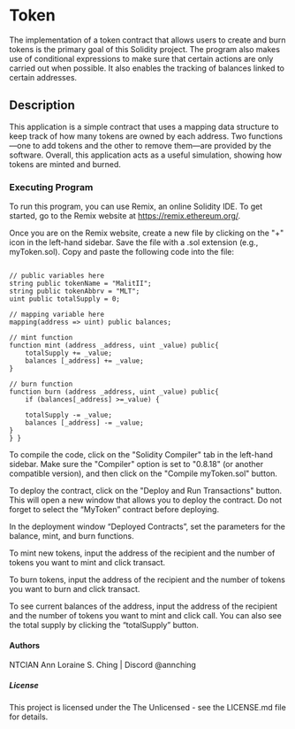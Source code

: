 # Token
The implementation of a token contract that allows users to create and burn tokens is the primary goal of this Solidity project. The program also makes use of conditional expressions to make sure that certain actions are only carried out when possible. It also enables the tracking of balances linked to certain addresses.

## Description
This application is a simple contract that uses a mapping data structure to keep track of how many tokens are owned by each address. Two functions—one to add tokens and the other to remove them—are provided by the software. Overall, this application acts as a useful simulation, showing how tokens are minted and burned.

### Executing Program
To run this program, you can use Remix, an online Solidity IDE. To get started, go to the Remix website at https://remix.ethereum.org/.

Once you are on the Remix website, create a new file by clicking on the "+" icon in the left-hand sidebar. Save the file with a .sol extension (e.g., myToken.sol). Copy and paste the following code into the file:


```// SPDX-License-Identifier: MIT pragma solidity 0.8.18; contract MyToken {

// public variables here
string public tokenName = "MalitII";
string public tokenAbbrv = "MLT";
uint public totalSupply = 0;

// mapping variable here
mapping(address => uint) public balances;

// mint function
function mint (address _address, uint _value) public{
    totalSupply += _value;
    balances [_address] += _value;
}

// burn function
function burn (address _address, uint _value) public{
    if (balances[_address] >=_value) {

    totalSupply -= _value;
    balances [_address] -= _value;
}
} }
```

To compile the code, click on the "Solidity Compiler" tab in the left-hand sidebar. Make sure the "Compiler" option is set to "0.8.18" (or another compatible version), and then click on the "Compile myToken.sol" button.

To deploy the contract, click on the "Deploy and Run Transactions" button. This will open a new window that allows you to deploy the contract. Do not forget to select the “MyToken” contract before deploying.

In the deployment window “Deployed Contracts”, set the parameters for the balance, mint, and burn functions.

To mint new tokens, input the address of the recipient and the number of tokens you want to mint and click transact.

To burn tokens, input the address of the recipient and the number of tokens you want to burn and click transact.

To see current balances of the address, input the address of the recipient and the number of tokens you want to mint and click call. You can also see the total supply by clicking the “totalSupply” button.

#### Authors
NTCIAN Ann Loraine S. Ching | Discord @annching

##### License
This project is licensed under the The Unlicensed - see the LICENSE.md file for details.
